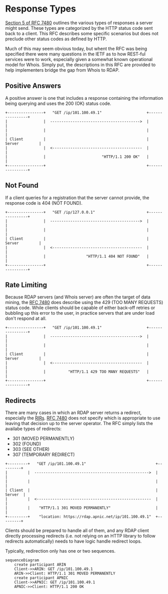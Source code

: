 # Response Types

[Section 5 of RFC 7480](https://datatracker.ietf.org/doc/html/rfc7480#section-5) outlines the various types of responses
a server might send. These types are categorized by the HTTP status code sent back to a client. This RFC describes some
specific scenarios but does not preclude other status codes as defined by HTTP. 

Much of this may seem obvious today, but whent the RFC was being specified there were many questions in the IETF
as to how REST-ful services were to work, especially given a somewhat known operational model for Whois.
Simply put, the descriptions in this RFC are provided to help implementers bridge the gap from Whois to RDAP.

## Positive Answers

A positive answer is one that includes a response containing the information being querying and uses the 200 (OK) status code.

```svgbob
+----------------+   "GET /ip/101.100.49.1"                    +----------------+
|                |  ---------------------------------------->  |                |
|                |                                             |                |
| Client         |                                             | Server         |
|                |  <----------------------------------------  |                |
|                |                         "HTTP/1.1 200 OK"   |                |
+----------------+                                             +----------------+
```

## Not Found

If a client queries for a registration that the server cannot provide, the response code is 404 (NOT FOUND).

```svgbob
+----------------+   "GET /ip/127.0.0.1"                       +----------------+
|                |  ---------------------------------------->  |                |
|                |                                             |                |
| Client         |                                             | Server         |
|                |  <----------------------------------------  |                |
|                |                  "HTTP/1.1 404 NOT FOUND"   |                |
+----------------+                                             +----------------+
```

## Rate Limiting

Because RDAP servers (and Whois server) are often the target of data mining, the [RFC 7480](https://datatracker.ietf.org/doc/html/rfc7480#section-5)
does describe using the 429 (TOO MANY REQUESTS) status code. While clients should be capable of either
back-off retries or bubbling up this error to the user, in practice servers that are under load don't
respond at all.

```svgbob
+----------------+   "GET /ip/101.100.49.1"                    +----------------+
|                |  ---------------------------------------->  |                |
|                |                                             |                |
| Client         |                                             | Server         |
|                |  <----------------------------------------  |                |
|                |          "HTTP/1.1 429 TOO MANY REQUESTS"   |                |
+----------------+                                             +----------------+
```

## Redirects

There are many cases in which an RDAP server returns a redirect, especially the [RIRs](misc/glossary.md#rir).
[RFC 7480](https://datatracker.ietf.org/doc/html/rfc7480#section-5) does not specify which is
appropriate to use leaving that decision up to the server operator. The RFC simply lists the availabe
types of redirects:

* 301 (MOVED PERMANENTLY)
* 302 (FOUND)
* 303 (SEE OTHER)
* 307 (TEMPORARY REDIRECT)

```svgbob
+---------+   "GET /ip/101.100.49.1"                               +---------+
|         |  --------------------------------------------------->  |         |
|         |                                                        |         |
| Client  |                                                        | Server  |
|         |  <---------------------------------------------------  |         |
|         |    "HTTP/1.1 301 MOVED PERMANENTLY"                    |         |
+---------+    "location: https://rdap.apnic.net/ip/101.100.49.1"  +---------+
```

Clients should be prepared to handle all of them, and any RDAP client directly processing redirects
(i.e. not relying on an HTTP library to follow redirects automatically) needs to have logic handle
redirect loops.

Typically, redirection only has one or two sequences.

```mermaid
sequenceDiagram
    create participant ARIN
    Client->>ARIN: GET /ip/101.100.49.1
    ARIN->>Client: HTTP/1.1 301 MOVED PERMANENTLY
    create participant APNIC
    Client->>APNIC: GET /ip/101.100.49.1
    APNIC->>Client: HTTP/1.1 200 OK
```
